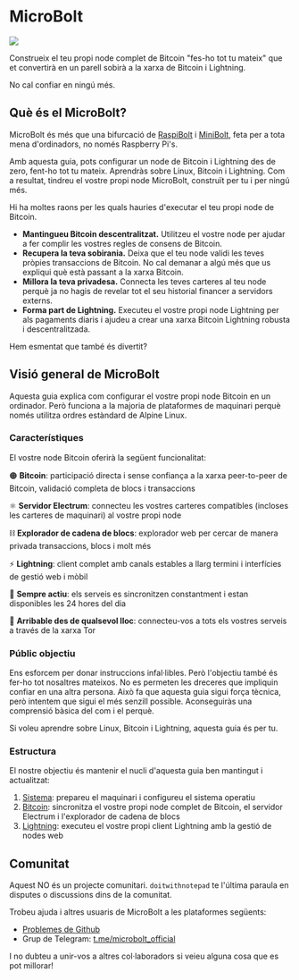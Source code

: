 # MicroBolt

![](/img/microbolt-banner.webp)

Construeix el teu propi node complet de Bitcoin "fes-ho tot tu mateix" que et
convertirà en un parell sobirà a la xarxa de Bitcoin i Lightning.

No cal confiar en ningú més.

## Què és el MicroBolt?

MicroBolt és més que una bifurcació de [RaspiBolt](https://raspibolt.org) i 
[MiniBolt](https://minibolt.info), feta per a tota mena d'ordinadors, no només
Raspberry Pi's.

Amb aquesta guia, pots configurar un node de Bitcoin i Lightning des de zero,
fent-ho tot tu mateix. Aprendràs sobre Linux, Bitcoin i Lightning. Com a
resultat, tindreu el vostre propi node MicroBolt, construït per tu i per ningú
més.

Hi ha moltes raons per les quals hauries d'executar el teu propi node de
Bitcoin.

* **Mantingueu Bitcoin descentralitzat.** Utilitzeu el vostre node per ajudar a
fer complir les vostres regles de consens de Bitcoin.
* **Recupera la teva sobirania.** Deixa que el teu node validi les teves pròpies
transaccions de Bitcoin. No cal demanar a algú més que us expliqui què està
passant a la xarxa Bitcoin.
* **Millora la teva privadesa.** Connecta les teves carteres al teu node perquè
ja no hagis de revelar tot el seu historial financer a servidors externs.
* **Forma part de Lightning.** Executeu el vostre propi node Lightning per als
pagaments diaris i ajudeu a crear una xarxa Bitcoin Lightning robusta i
descentralitzada.

Hem esmentat que també és divertit?

## Visió general de MicroBolt

Aquesta guia explica com configurar el vostre propi node Bitcoin en un
ordinador. Però funciona a la majoria de plataformes de maquinari perquè només
utilitza ordres estàndard de Alpine Linux.

### Característiques

El vostre node Bitcoin oferirà la següent funcionalitat:

🟠 **Bitcoin**: participació directa i sense confiança a la xarxa peer-to-peer
de Bitcoin, validació completa de blocs i transaccions

⚛️ **Servidor Electrum**: connecteu les vostres carteres compatibles (incloses
les carteres de maquinari) al vostre propi node

⛓️ **Explorador de cadena de blocs**: explorador web per cercar de manera
privada transaccions, blocs i molt més

⚡ **Lightning**: client complet amb canals estables a llarg termini i
interfícies de gestió web i mòbil

🔋 **Sempre actiu**: els serveis es sincronitzen constantment i estan
disponibles les 24 hores del dia

🧅 **Arribable des de qualsevol lloc**: connecteu-vos a tots els vostres serveis
a través de la xarxa Tor

### Públic objectiu

Ens esforcem per donar instruccions infal·libles. Però l'objectiu també és
fer-ho tot nosaltres mateixos. No es permeten les dreceres que impliquin confiar
en una altra persona. Això fa que aquesta guia sigui força tècnica, però
intentem que sigui el més senzill possible. Aconseguiràs una comprensió bàsica
del com i el perquè.

Si voleu aprendre sobre Linux, Bitcoin i Lightning, aquesta guia és per tu.

### Estructura

El nostre objectiu és mantenir el nucli d'aquesta guia ben mantingut i
actualitzat:

1. [Sistema](system.md): prepareu el maquinari i configureu el sistema operatiu
2. [Bitcoin](bitcoin.md): sincronitza el vostre propi node complet de Bitcoin,
el servidor Electrum i l'explorador de cadena de blocs
3. [Lightning](lightning.md): executeu el vostre propi client Lightning amb la
gestió de nodes web

## Comunitat

Aquest NO és un projecte comunitari. `doitwithnotepad` te l'última paraula en
disputes o discussions dins de la comunitat.

Trobeu ajuda i altres usuaris de MicroBolt a les plataformes següents:

* [Problemes de Github](https://github.com/microbolt-guide/microbolt/issues)
* Grup de Telegram: [t.me/microbolt_official](https://t.me/microbolt_official)

I no dubteu a unir-vos a altres col·laboradors si veieu alguna cosa que es pot
millorar!
